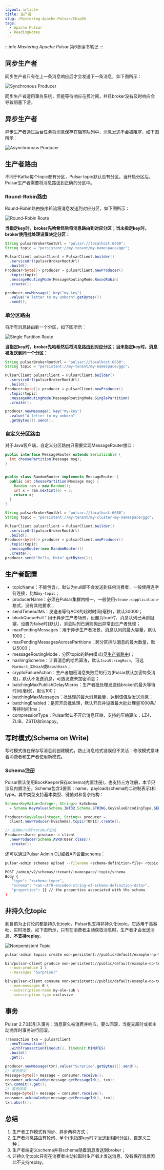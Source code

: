 ```yaml
---
layout: article
title: 生产者
slug: /Mastering-Apache-Pulsar/Chap06
tags:
  - Apache Pulsar
  - ReadingNotes
---
```


:::info
*Mastering Apache Pulsar* 第6章读书笔记
:::

## 同步生产者

同步生产者只有在上一条消息响应后才会发送下一条消息，如下图所示：

![Synchronous Producer](/img/doc/Master-Apache-Pulsar/chap06/synchronous-producer.png)

同步生产者适用事务系统，但是等待响应花费时间，并且broker没有及时响应会导致阻塞下游。

## 异步生产者

异步生产者通过后台任务将消息保存在阻塞队列中，消息发送不会被阻塞，如下图所示：

![Asynchronous Producer](/img/doc/Master-Apache-Pulsar/chap06/asynchronous-producer.png)

## 生产者路由

不同于Kafka每个topic都有分区，Pulsar topic默认没有分区。当开启分区后，Pulsar生产者需要将消息路由到正确的分区中。

### Round-Robin路由

Round-Robin路由按序轮流将消息发送到对应分区，如下图所示：

![Round-Robin Route](/img/doc/Master-Apache-Pulsar/chap06/round-robin-route.png)

**当指定key时，broker先哈希然后将消息路由到对应分区；当未指定key时，broker使用批处理设置决定分区：**

```java
String pulsarBrokerRootUrl = "pulsar://localhost:6650";
String topic = "persistent://my-tenant/my-namespace/ggc";

PulsarClient pulsarClient = PulsarClient.builder()
  .serviceUrl(pulsarBrokerRootUrl)
  .build();
Producer<byte[]> producer = pulsarClient.newProducer()
  .topic(topic)
  .messageRoutingMode(MessageRoutingMode.RoundRobin)
  .create();

producer.newMessage().key("my-key")
  .value("A letter to my unborn".getBytes())
  .send();
```

### 单分区路由

将所有消息路由到一个分区，如下图所示：

![Single Partition Route](/img/doc/Master-Apache-Pulsar/chap06/single-partitioned-route.png)

**当指定key时，broker先哈希然后将消息路由到对应分区；当未指定key时，消息被发送到同一个分区：**

```java
String pulsarBrokerRootUrl = "pulsar://localhost:6650";
String topic = "persistent://my-tenant/my-namespace/ggc";

PulsarClient pulsarClient = PulsarClient.builder()
  .serviceUrl(pulsarBrokerRootUrl)
  .build();
Producer<byte[]> producer = pulsarClient.newProducer()
  .topic(topic)
  .messageRoutingMode(MessageRoutingMode.SinglePartition)
  .create();

producer.newMessage().key("my-key")
  .value("A letter to my unborn"
  .getBytes()).send();
```

### 自定义分区路由

对于Java客户端，自定义分区路由只需要实现MessageRouter接口：

```java
public interface MessageRouter extends Serializable {
  int choosePartition(Message msg);
}


public class RandomRouter implements MessageRouter {
  public int choosePartition(Message msg) {
    Random ran = new Random(); 
    int x = ran.nextInt(6) + 5;
    return x;
  }
}

String pulsarBrokerRootUrl = "pulsar://localhost:6650";
String topic = "persistent://my-tenant/my-cluster-my-namespace/ggc";

PulsarClient pulsarClient = PulsarClient.builder()
  .serviceUrl(pulsarBrokerRootUrl)
  .build();
Producer<byte[]> producer = pulsarClient.newProducer()
  .topic(topic)
  .messageRouter(new RandomRouter())
  .create();
producer.send("Hello, Moto".getBytes());
```

## 生产者配置

- topicName：不能包含`/`，默认为null即不会发送到任何消费者，一般使用连字符连接，比如`my-topic`；
- producerName：必须在Pulsar集群内唯一，一般使用`<team>.<application>`格式，没有其他要求；
- sendTimeoutMs：发送者等待ACK的超时时间(毫秒)，默认30000；
- blockQueueFull：用于异步生产者场景，设置为true时，消息队列已满则阻塞，设置为false时(默认)，消息队列已满则抛出异常由生产者处理；
- maxPendingMessages：用于异步生产者场景，消息队列的最大容量，默认1000；
- maxPendingMessagesAcrossPartitions：跨分区排队消息的最大数量，默认5000；
- messageRoutingMode：分区topic的路由模式(见[生产者路由](#生产者路由))；
- hashingScheme：计算消息的哈希算法，默认`JavaStringHash`，可选`Murmur3_32Hash`或`BoostHash`；
- cryptoFailureAction：生产者加密消息失败后的行为(Pulsar默认加密每条消息)，默认不发送消息，可选发送未加密消息；
- batchingMaxPublishDelayMicros：生产者批处理发送给broker的最大等待时间(毫秒)，默认100；
- batchingMaxMessages：批处理的最大消息数量，达到该值后发送消息；
- batchingEnabled：是否开启批处理，默认开启并设置最大批处理量1000条/等待时间1ms；
- compressionType：Pulsar默认不开启消息压缩，支持的压缩算法：LZ4、ZLIB、ZSTD和Snappy。

## 写时模式(Schema on Write)

写时模式值在保存写消息前创建模式，防止消息格式错误但不灵活：修改模式意味着消费者和生产者使用新模式。

### Schema注册

Pulsar默认使用BookKeeper保存schema(内置注册)，也支持三方注册，本节只涉及内置注册。Schema包含3要素：name、payload(schema的二进制表示)和type。其中类型支持基本类型、键值对和复杂结构：

```java
Schema<KeyValue<Integer, String>> kvSchema 
  = Schema.KeyValue(Schema.INT32,Schema.STRING,KeyValueEncodingType.SEPARATED);

Producer<KeyValue<Integer, String>> producer = 
  client.newProducer(kvSchema).topic(TOPIC).create();

// 支持Avro和Protobuf生成
Producer<User> producer = client
  .newProducer(Schema.AVRO(User.class))
  .create();
```

还可以通过Pulsar Admin CLI或者API设置schema：

```bash
pulsar-admin schemas upload --filename <schema-definition-file> <topic-name>

POST /admin/v2/schemas/:tenant/:namespace/:topic/schema
Body {
   "type": "<schema-type>",
   "schema": "<an-utf8-encoded-string-of-schema-definition-data>",
   "properties": {} // the properties associated with the schema
}
```

## 非持久化topic

到目前为止讨论的都是持久化topic，Pulsar也支持非持久化topic。它适用于高吞吐、实时场景，如下图所示，只有在消费者主动获取消息时，生产者才会发送消息，**不支持replay**。

![Nonpersistent Topic](/img/doc/Master-Apache-Pulsar/chap06/nonpersistent-topic.png)

```bash
pulsar-admin topics create non-persistent://public/default/example-np-topic

bin/pulsar-client produce non-persistent://public/default/example-np-topic \
  --num-produce 1 \
  --messages "Surprise!"

bin/pulsar-client consume non-persistent://public/default/example-np-topic \
  --num-messages 0 \
  --subscription-name my-ole-sub \
  --subscription-type exclusive
```

## 事务

Pulsar 2.7.0起引入事务：消息要么被消费并响应，要么回滚，当提交超时或者主动抛弃时事务进行回滚。

```java
Transaction txn = pulsarClient
  .newTransaction()
  .withTransactionTimeout(1, TimeUnit.MINUTES)
  .build()
  .get();

producer.newMessage(txn).value("Surprise".getBytes()).send();
// 事务提交
Message<byte[]> message = consumer.receive();
consumer.acknowledge(message.getMessageId(), txn);
txn.commit().get();
// 事务回滚
Message<byte[]> message = consumer.receive();
consumer.acknowledge(message.getMessageId(), txn);
txn.abort();
```

## 总结

1. 生产者工作模式有同步、异步两种方式；
2. 生产者消息路由有轮询、单个(未指定key时才发送到相同分区)、自定义三种；
3. 生产者端定义schema并将schema随着消息发送到broker；
4. 非持久化topic只有在消费者主动拉取时生产者才发送消息，没有保存消息因此不支持replay。